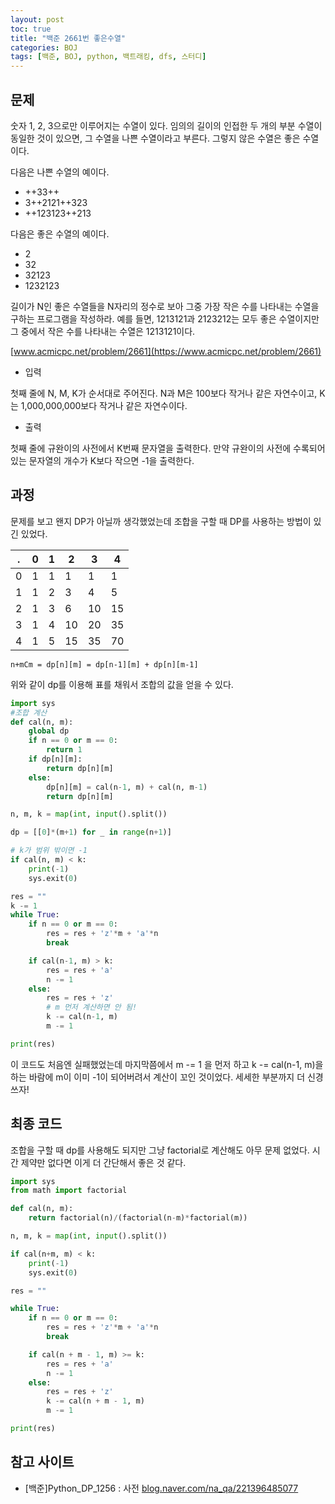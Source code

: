 ```yaml
---
layout: post
toc: true
title: "백준 2661번 좋은수열"
categories: BOJ
tags: [백준, BOJ, python, 백트래킹, dfs, 스터디]
---
```


## 문제
숫자 1, 2, 3으로만 이루어지는 수열이 있다. 임의의 길이의 인접한 두 개의 부분 수열이 동일한 것이 있으면, 그 수열을 나쁜 수열이라고 부른다. 그렇지 않은 수열은 좋은 수열이다.

다음은 나쁜 수열의 예이다.

- ++33++
- 3++2121++323
- ++123123++213

다음은 좋은 수열의 예이다.

- 2
- 32
- 32123
- 1232123

길이가 N인 좋은 수열들을 N자리의 정수로 보아 그중 가장 작은 수를 나타내는 수열을 구하는 프로그램을 작성하라. 예를 들면, 1213121과 2123212는 모두 좋은 수열이지만 그 중에서 작은 수를 나타내는 수열은 1213121이다.

[www.acmicpc.net/problem/2661](https://www.acmicpc.net/problem/2661)

* 입력

첫째 줄에 N, M, K가 순서대로 주어진다. N과 M은 100보다 작거나 같은 자연수이고, K는 1,000,000,000보다 작거나 같은 자연수이다.

* 출력

첫째 줄에 규완이의 사전에서 K번째 문자열을 출력한다. 만약 규완이의 사전에 수록되어 있는 문자열의 개수가 K보다 작으면 -1을 출력한다.


## 과정

문제를 보고 왠지 DP가 아닐까 생각했었는데 조합을 구할 때 DP를 사용하는 방법이 있긴 있었다.

.|0|1|2|3|4|
--|--|--|--|--|--
0|1|1|1|1|1
1|1|2|3|4|5
2|1|3|6|10|15
3|1|4|10|20|35
4|1|5|15|35|70

`n+mCm = dp[n][m] = dp[n-1][m] + dp[n][m-1]`

위와 같이 dp를 이용해 표를 채워서 조합의 값을 얻을 수 있다.

```python
import sys
#조합 계산
def cal(n, m):
    global dp
    if n == 0 or m == 0:
        return 1
    if dp[n][m]:
        return dp[n][m]
    else:
        dp[n][m] = cal(n-1, m) + cal(n, m-1)
        return dp[n][m]

n, m, k = map(int, input().split())

dp = [[0]*(m+1) for _ in range(n+1)]

# k가 범위 밖이면 -1
if cal(n, m) < k:
    print(-1)
    sys.exit(0)

res = ""
k -= 1
while True:
    if n == 0 or m == 0:
        res = res + 'z'*m + 'a'*n
        break

    if cal(n-1, m) > k:
        res = res + 'a'
        n -= 1
    else:
        res = res + 'z'
        # m 먼저 계산하면 안 됨!
        k -= cal(n-1, m)
        m -= 1

print(res)
```

이 코드도 처음엔 실패했었는데 마지막쯤에서 m -= 1 을 먼저 하고 k -= cal(n-1, m)을 하는 바람에 m이 이미 -1이 되어버려서 계산이 꼬인 것이었다. 세세한 부분까지 더 신경쓰자!


## 최종 코드

조합을 구할 때 dp를 사용해도 되지만 그냥 factorial로 계산해도 아무 문제 없었다. 시간 제약만 없다면 이게 더 간단해서 좋은 것 같다.


```python
import sys
from math import factorial

def cal(n, m):
    return factorial(n)/(factorial(n-m)*factorial(m))

n, m, k = map(int, input().split())

if cal(n+m, m) < k:
    print(-1)
    sys.exit(0)

res = ""

while True:
    if n == 0 or m == 0:
        res = res + 'z'*m + 'a'*n
        break

    if cal(n + m - 1, m) >= k:
        res = res + 'a'
        n -= 1
    else:
        res = res + 'z'
        k -= cal(n + m - 1, m)
        m -= 1

print(res)
```


## 참고 사이트

- [백준]Python_DP_1256 : 사전
 [blog.naver.com/na_qa/221396485077](https://blog.naver.com/na_qa/221396485077)
